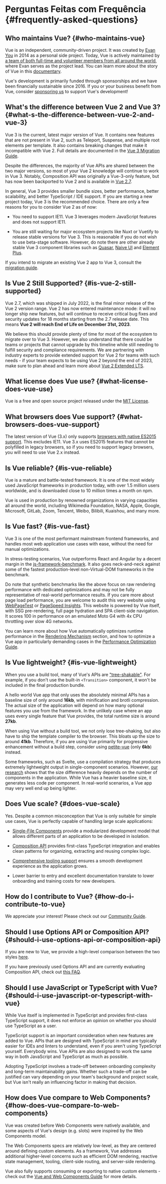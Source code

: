 # Perguntas Feitas com Frequência {#frequently-asked-questions}

## Who maintains Vue? {#who-maintains-vue}

Vue is an independent, community-driven project. It was created by [Evan You](https://twitter.com/youyuxi) in 2014 as a personal side project. Today, Vue is actively maintained by [a team of both full-time and volunteer members from all around the world](/about/team), where Evan serves as the project lead. You can learn more about the story of Vue in this [documentary](https://www.youtube.com/watch?v=OrxmtDw4pVI).

Vue's development is primarily funded through sponsorships and we have been financially sustainable since 2016. If you or your business benefit from Vue, consider [sponsoring us](/sponsor/) to support Vue's development!

## What's the difference between Vue 2 and Vue 3? {#what-s-the-difference-between-vue-2-and-vue-3}

Vue 3 is the current, latest major version of Vue. It contains new features that are not present in Vue 2, such as Teleport, Suspense, and multiple root elements per template. It also contains breaking changes that make it incompatible with Vue 2. Full details are documented in the [Vue 3 Migration Guide](https://v3-migration.vuejs.org/).

Despite the differences, the majority of Vue APIs are shared between the two major versions, so most of your Vue 2 knowledge will continue to work in Vue 3. Notably, Composition API was originally a Vue-3-only feature, but has now been backported to Vue 2 and is available in [Vue 2.7](https://github.com/vuejs/vue/blob/main/CHANGELOG.md#270-2022-07-01).

In general, Vue 3 provides smaller bundle sizes, better performance, better scalability, and better TypeScript / IDE support. If you are starting a new project today, Vue 3 is the recommended choice. There are only a few reasons for you to consider Vue 2 as of now:

- You need to support IE11. Vue 3 leverages modern JavaScript features and does not support IE11.

- You are still waiting for major ecosystem projects like Nuxt or Vuetify to release stable versions for Vue 3. This is reasonable if you do not wish to use beta-stage software. However, do note there are other already stable Vue 3 component libraries such as [Quasar](https://quasar.dev/), [Naive UI](https://www.naiveui.com/) and [Element Plus](https://element-plus.org/).

If you intend to migrate an existing Vue 2 app to Vue 3, consult the [migration guide](https://v3-migration.vuejs.org/).

## Is Vue 2 Still Supported? {#is-vue-2-still-supported}

Vue 2.7, which was shipped in July 2022, is the final minor release of the Vue 2 version range. Vue 2 has now entered maintenance mode: it will no longer ship new features, but will continue to receive critical bug fixes and security updates for 18 months starting from the 2.7 release date. This means **Vue 2 will reach End of Life on December 31st, 2023**.

We believe this should provide plenty of time for most of the ecosystem to migrate over to Vue 3. However, we also understand that there could be teams or projects that cannot upgrade by this timeline while still needing to fulfill security and compliance requirements. We are partnering with industry experts to provide extended support for Vue 2 for teams with such needs - if your team expects to be using Vue 2 beyond the end of 2023, make sure to plan ahead and learn more about [Vue 2 Extended LTS](https://v2.vuejs.org/lts/).

## What license does Vue use? {#what-license-does-vue-use}

Vue is a free and open source project released under the [MIT License](https://opensource.org/licenses/MIT).

## What browsers does Vue support? {#what-browsers-does-vue-support}

The latest version of Vue (3.x) only supports [browsers with native ES2015 support](https://caniuse.com/es6). This excludes IE11. Vue 3.x uses ES2015 features that cannot be polyfilled in legacy browsers, so if you need to support legacy browsers, you will need to use Vue 2.x instead.

## Is Vue reliable? {#is-vue-reliable}

Vue is a mature and battle-tested framework. It is one of the most widely used JavaScript frameworks in production today, with over 1.5 million users worldwide, and is downloaded close to 10 million times a month on npm.

Vue is used in production by renowned organizations in varying capacities all around the world, including Wikimedia Foundation, NASA, Apple, Google, Microsoft, GitLab, Zoom, Tencent, Weibo, Bilibili, Kuaishou, and many more.

## Is Vue fast? {#is-vue-fast}

Vue 3 is one of the most performant mainstream frontend frameworks, and handles most web application use cases with ease, without the need for manual optimizations.

In stress-testing scenarios, Vue outperforms React and Angular by a decent margin in the [js-framework-benchmark](https://rawgit.com/krausest/js-framework-benchmark/master/webdriver-ts-results/table.html). It also goes neck-and-neck against some of the fastest production-level non-Virtual-DOM frameworks in the benchmark.

Do note that synthetic benchmarks like the above focus on raw rendering performance with dedicated optimizations and may not be fully representative of real-world performance results. If you care more about page load performance, you are welcome to audit this very website using [WebPageTest](https://www.webpagetest.org/lighthouse) or [PageSpeed Insights](https://pagespeed.web.dev/). This website is powered by Vue itself, with SSG pre-rendering, full page hydration and SPA client-side navigation. It scores 100 in performance on an emulated Moto G4 with 4x CPU throttling over slow 4G networks.

You can learn more about how Vue automatically optimizes runtime performance in the [Rendering Mechanism](/guide/extras/rendering-mechanism) section, and how to optimize a Vue app in particularly demanding cases in the [Performance Optimization Guide](/guide/best-practices/performance).

## Is Vue lightweight? {#is-vue-lightweight}

When you use a build tool, many of Vue's APIs are ["tree-shakable"](https://developer.mozilla.org/en-US/docs/Glossary/Tree_shaking). For example, if you don't use the built-in `<Transition>` component, it won't be included in the final production bundle.

A hello world Vue app that only uses the absolutely minimal APIs has a baseline size of only around **16kb**, with minification and brotli compression. The actual size of the application will depend on how many optional features you use from the framework. In the unlikely case where an app uses every single feature that Vue provides, the total runtime size is around **27kb**.

When using Vue without a build tool, we not only lose tree-shaking, but also have to ship the template compiler to the browser. This bloats up the size to around **41kb**. Therefore, if you are using Vue primarily for progressive enhancement without a build step, consider using [petite-vue](https://github.com/vuejs/petite-vue) (only **6kb**) instead.

Some frameworks, such as Svelte, use a compilation strategy that produces extremely lightweight output in single-component scenarios. However, [our research](https://github.com/yyx990803/vue-svelte-size-analysis) shows that the size difference heavily depends on the number of components in the application. While Vue has a heavier baseline size, it generates less code per component. In real-world scenarios, a Vue app may very well end up being lighter.

## Does Vue scale? {#does-vue-scale}

Yes. Despite a common misconception that Vue is only suitable for simple use cases, Vue is perfectly capable of handling large scale applications:

- [Single-File Components](/guide/scaling-up/sfc) provide a modularized development model that allows different parts of an application to be developed in isolation.

- [Composition API](/guide/reusability/composables) provides first-class TypeScript integration and enables clean patterns for organizing, extracting and reusing complex logic.

- [Comprehensive tooling support](/guide/scaling-up/tooling) ensures a smooth development experience as the application grows.

- Lower barrier to entry and excellent documentation translate to lower onboarding and training costs for new developers.

## How do I contribute to Vue? {#how-do-i-contribute-to-vue}

We appreciate your interest! Please check out our [Community Guide](/about/community-guide).

## Should I use Options API or Composition API? {#should-i-use-options-api-or-composition-api}

If you are new to Vue, we provide a high-level comparison between the two styles [here](/guide/introduction#which-to-choose).

If you have previously used Options API and are currently evaluating Composition API, check out [this FAQ](/guide/extras/composition-api-faq).

## Should I use JavaScript or TypeScript with Vue? {#should-i-use-javascript-or-typescript-with-vue}

While Vue itself is implemented in TypeScript and provides first-class TypeScript support, it does not enforce an opinion on whether you should use TypeScript as a user.

TypeScript support is an important consideration when new features are added to Vue. APIs that are designed with TypeScript in mind are typically easier for IDEs and linters to understand, even if you aren't using TypeScript yourself. Everybody wins. Vue APIs are also designed to work the same way in both JavaScript and TypeScript as much as possible.

Adopting TypeScript involves a trade-off between onboarding complexity and long-term maintainability gains. Whether such a trade-off can be justified can vary depending on your team's background and project scale, but Vue isn't really an influencing factor in making that decision.

## How does Vue compare to Web Components? {#how-does-vue-compare-to-web-components}

Vue was created before Web Components were natively available, and some aspects of Vue's design (e.g. slots) were inspired by the Web Components model.

The Web Components specs are relatively low-level, as they are centered around defining custom elements. As a framework, Vue addresses additional higher-level concerns such as efficient DOM rendering, reactive state management, tooling, client-side routing, and server-side rendering.

Vue also fully supports consuming or exporting to native custom elements - check out the [Vue and Web Components Guide](/guide/extras/web-components) for more details.

<!-- ## TODO How does Vue compare to React? -->

<!-- ## TODO How does Vue compare to Angular? -->
